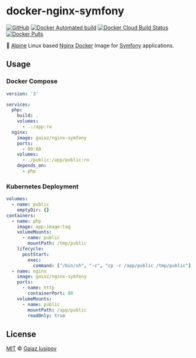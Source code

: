 # docker-nginx-symfony

[![GitHub](https://img.shields.io/github/license/gaiaz-iusipov/docker-nginx-symfony.svg)](https://github.com/gaiaz-iusipov/docker-nginx-symfony#license)
[![Docker Automated build](https://img.shields.io/docker/cloud/automated/gaiaz/nginx-symfony.svg)](https://cloud.docker.com/repository/docker/gaiaz/nginx-symfony)
[![Docker Cloud Build Status](https://img.shields.io/docker/cloud/build/gaiaz/nginx-symfony.svg)](https://cloud.docker.com/repository/docker/gaiaz/nginx-symfony)
[![Docker Pulls](https://img.shields.io/docker/pulls/gaiaz/nginx-symfony.svg)](https://hub.docker.com/r/gaiaz/nginx-symfony/)

:whale: [Alpine](https://alpinelinux.org/) Linux based [Nginx](https://www.nginx.com/) [Docker](https://www.docker.com/) Image for [Symfony](https://symfony.com/) applications.

## Usage

### Docker Compose
```yaml
version: '3'

services:
  php:
    build: .
    volumes:
      - .:/app:rw
  nginx:
    image: gaiaz/nginx-symfony
    ports:
      - 80:80
    volumes:
      - ./public:/app/public:ro
    depends_on:
      - php
```

### Kubernetes Deployment
```yaml
volumes:
  - name: public
    emptyDir: {}
containers:
  - name: php
    image: app-image:tag
    volumeMounts:
      - name: public
        mountPath: /tmp/public
    lifecycle:
      postStart:
        exec:
          command: ["/bin/sh", "-c", "cp -r /app/public /tmp/public"]
  - name: nginx
    image: gaiaz/nginx-symfony
    ports:
      - name: http
        containerPort: 80
    volumeMounts:
      - name: public
        mountPath: /app/public
        readOnly: true
```

## License

[MIT](http://opensource.org/licenses/MIT) © [Gaiaz Iusipov](https://github.com/gaiaz-iusipov)
